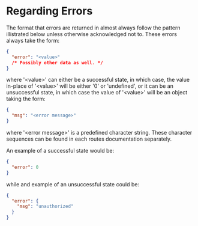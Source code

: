 # Regarding Errors

The format that errors are returned in almost always follow the pattern illistrated below unless otherwise acknowledged not to. These errors always take the form:

```json
{
  "error": "<value>"
  /* Possibly other data as well. */
}
```

where '\<value\>' can either be a successful state, in which case, the value in-place of '\<value\>' will be either '0' or 'undefined', or it can be an unsuccessful state, in which case the value of '\<value\>' will be an object taking the form:

```json
{
  "msg": "<error message>"
}
```

where '\<error message\>' is a predefined character string. These character sequences can be found in each routes documentation separately.

An example of a successful state would be:

```json
{
  "error": 0
}
```

while and example of an unsuccessful state could be:

```json
{
  "error": {
    "msg": "unauthorized"
  }
}
```